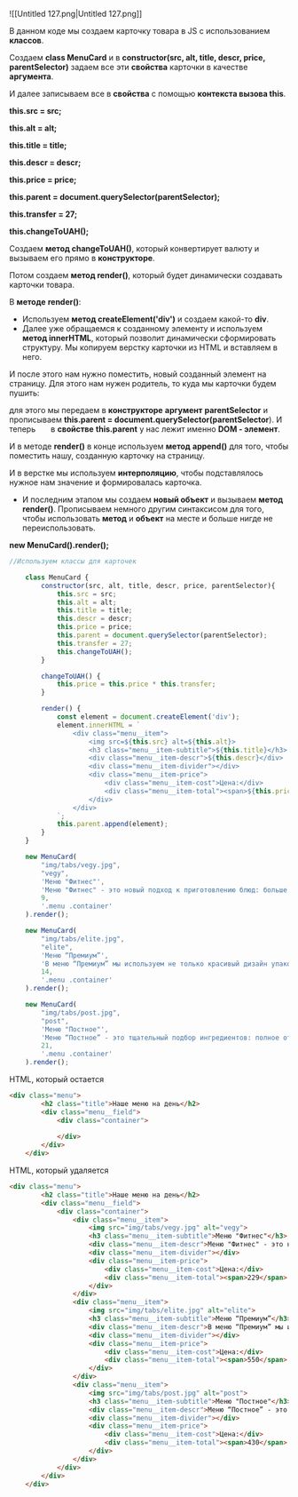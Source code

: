 ![[Untitled 127.png|Untitled 127.png]]

В данном коде мы создаем карточку товара в JS с использованием **классов**.

Создаем **class MenuCard** и в **constructor(src, alt, title, descr, price, parentSelector)** задаем все эти **свойства** карточки в качестве **аргумента**.

И далее записываем все в **свойства** с помощью **контекста вызова this**.

**this.src = src;**

**this.alt = alt;**

**this.title = title;**

**this.descr = descr;**

**this.price = price;**

**this.parent = document.querySelector(parentSelector);**

**this.transfer = 27;**

**this.changeToUAH();**

Создаем **метод changeToUAH()**, который конвертирует валюту и вызываем его прямо в **конструкторе**.

Потом создаем **метод render()**, который будет динамически создавать карточки товара.

В **методе** **render()**:

- Используем **метод createElement('div')** и создаем какой-то **div**.
- Далее уже обращаемся к созданному элементу и используем **метод innerHTML**, который позволит динамически сформировать структуру. Мы копируем верстку карточки из HTML и вставляем в него.

И после этого нам нужно поместить, новый созданный элемент на страницу. Для этого нам нужен родитель, то куда мы карточки будем пушить:

для этого мы передаем в **конструкторе** **аргумент** **parentSelector** и прописываем **this.parent = document.querySelector(parentSelector**). И теперь       в **свойстве** **this.parent** у нас лежит именно **DOM - элемент**.

И в методе **render()** в конце используем **метод** **append()** для того, чтобы поместить нашу, созданную карточку на страницу.

И в верстке мы используем **интерполяцию**, чтобы подставлялось нужное нам значение и формировалась карточка.

- И последним этапом мы создаем **новый объект** и вызываем **метод render()**. Прописываем немного другим синтаксисом для того, чтобы использовать **метод** и **объект** на месте и больше нигде не переиспользовать.

**new MenuCard().render();**

```JavaScript
//Используем классы для карточек 

    class MenuCard {
        constructor(src, alt, title, descr, price, parentSelector){
            this.src = src;
            this.alt = alt;
            this.title = title;
            this.descr = descr;
            this.price = price;
            this.parent = document.querySelector(parentSelector);
            this.transfer = 27;
            this.changeToUAH();
        }

        changeToUAH() {
            this.price = this.price * this.transfer;
        }

        render() {
            const element = document.createElement('div');
            element.innerHTML = `                
                <div class="menu__item">
                    <img src=${this.src} alt=${this.alt}>
                    <h3 class="menu__item-subtitle">${this.title}</h3>
                    <div class="menu__item-descr">${this.descr}</div>
                    <div class="menu__item-divider"></div>
                    <div class="menu__item-price">
                        <div class="menu__item-cost">Цена:</div>
                        <div class="menu__item-total"><span>${this.price}</span> грн/день</div>
                    </div>
                </div>
            `;
            this.parent.append(element);
        }
    }

    new MenuCard(
        "img/tabs/vegy.jpg",
        "vegy",
        'Меню "Фитнес"',
        'Меню "Фитнес" - это новый подход к приготовлению блюд: больше свежих овощей и фруктов. Продукт активных и здоровых людей. Это абсолютно новый продукт с оптимальной ценой и высоким качеством!',
        9,
        '.menu .container'
    ).render();

    new MenuCard(
        "img/tabs/elite.jpg",
        "elite",
        'Меню “Премиум”',
        'В меню “Премиум” мы используем не только красивый дизайн упаковки, но и качественное исполнение блюд. Красная рыба, морепродукты, фрукты - ресторанное меню без похода в ресторан!',
        14,
        '.menu .container'
    ).render();

    new MenuCard(
        "img/tabs/post.jpg",
        "post",
        'Меню "Постное"',
        'Меню “Постное” - это тщательный подбор ингредиентов: полное отсутствие продуктов животного происхождения, молоко из миндаля, овса, кокоса или гречки, правильное количество белков за счет тофу и импортных вегетарианских стейков.',
        21,
        '.menu .container'
    ).render();
```

HTML, который остается

```HTML
<div class="menu">
        <h2 class="title">Наше меню на день</h2>
        <div class="menu__field">
            <div class="container">
                
            </div>
        </div>
    </div>
```

HTML, который удаляется

```HTML
<div class="menu">
        <h2 class="title">Наше меню на день</h2>
        <div class="menu__field">
            <div class="container">
                <div class="menu__item">
                    <img src="img/tabs/vegy.jpg" alt="vegy">
                    <h3 class="menu__item-subtitle">Меню "Фитнес"</h3>
                    <div class="menu__item-descr">Меню "Фитнес" - это новый подход к приготовлению блюд: больше свежих овощей и фруктов. Продукт активных и здоровых людей. Это абсолютно новый продукт с оптимальной ценой и высоким качеством!</div>
                    <div class="menu__item-divider"></div>
                    <div class="menu__item-price">
                        <div class="menu__item-cost">Цена:</div>
                        <div class="menu__item-total"><span>229</span> грн/день</div>
                    </div>
                </div>
                <div class="menu__item">
                    <img src="img/tabs/elite.jpg" alt="elite">
                    <h3 class="menu__item-subtitle">Меню “Премиум”</h3>
                    <div class="menu__item-descr">В меню “Премиум” мы используем не только красивый дизайн упаковки, но и качественное исполнение блюд. Красная рыба, морепродукты, фрукты - ресторанное меню без похода в ресторан!</div>
                    <div class="menu__item-divider"></div>
                    <div class="menu__item-price">
                        <div class="menu__item-cost">Цена:</div>
                        <div class="menu__item-total"><span>550</span> грн/день</div>
                    </div>
                </div>
                <div class="menu__item">
                    <img src="img/tabs/post.jpg" alt="post">
                    <h3 class="menu__item-subtitle">Меню "Постное"</h3>
                    <div class="menu__item-descr">Меню “Постное” - это тщательный подбор ингредиентов: полное отсутствие продуктов животного происхождения, молоко из миндаля, овса, кокоса или гречки, правильное количество белков за счет тофу и импортных вегетарианских стейков. </div>
                    <div class="menu__item-divider"></div>
                    <div class="menu__item-price">
                        <div class="menu__item-cost">Цена:</div>
                        <div class="menu__item-total"><span>430</span> грн/день</div>
                    </div>
                </div>
            </div>
        </div>
    </div>
```